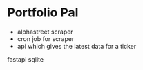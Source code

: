 # Portfolio Pal

- alphastreet scraper
- cron job for scraper
- api which gives the latest data for a ticker

fastapi
sqlite
